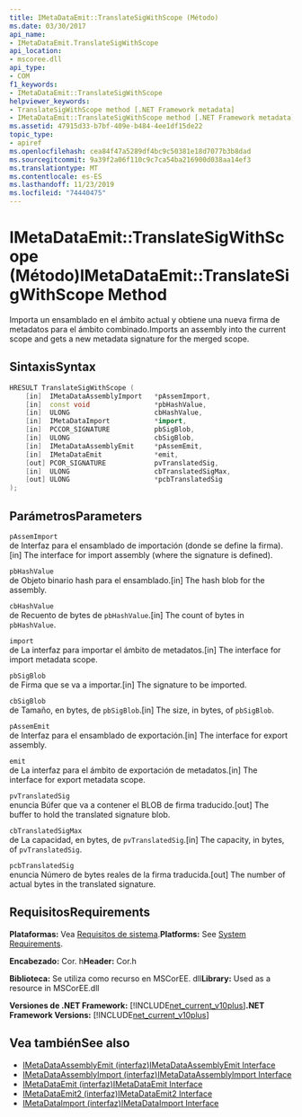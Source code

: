 ```yaml
---
title: IMetaDataEmit::TranslateSigWithScope (Método)
ms.date: 03/30/2017
api_name:
- IMetaDataEmit.TranslateSigWithScope
api_location:
- mscoree.dll
api_type:
- COM
f1_keywords:
- IMetaDataEmit::TranslateSigWithScope
helpviewer_keywords:
- TranslateSigWithScope method [.NET Framework metadata]
- IMetaDataEmit::TranslateSigWithScope method [.NET Framework metadata]
ms.assetid: 47915d33-b7bf-409e-b484-4ee1df15de22
topic_type:
- apiref
ms.openlocfilehash: cea84f47a5289df4bc9c50381e18d7077b3b8dad
ms.sourcegitcommit: 9a39f2a06f110c9c7ca54ba216900d038aa14ef3
ms.translationtype: MT
ms.contentlocale: es-ES
ms.lasthandoff: 11/23/2019
ms.locfileid: "74440475"
---
```

# <a name="imetadataemittranslatesigwithscope-method"></a><span data-ttu-id="aa853-102">IMetaDataEmit::TranslateSigWithScope (Método)</span><span class="sxs-lookup"><span data-stu-id="aa853-102">IMetaDataEmit::TranslateSigWithScope Method</span></span>
<span data-ttu-id="aa853-103">Importa un ensamblado en el ámbito actual y obtiene una nueva firma de metadatos para el ámbito combinado.</span><span class="sxs-lookup"><span data-stu-id="aa853-103">Imports an assembly into the current scope and gets a new metadata signature for the merged scope.</span></span>  
  
## <a name="syntax"></a><span data-ttu-id="aa853-104">Sintaxis</span><span class="sxs-lookup"><span data-stu-id="aa853-104">Syntax</span></span>  
  
```cpp  
HRESULT TranslateSigWithScope (   
    [in]  IMetaDataAssemblyImport   *pAssemImport,   
    [in]  const void                *pbHashValue,   
    [in]  ULONG                     cbHashValue,   
    [in]  IMetaDataImport           *import,   
    [in]  PCCOR_SIGNATURE           pbSigBlob,   
    [in]  ULONG                     cbSigBlob,  
    [in]  IMetaDataAssemblyEmit     *pAssemEmit,   
    [in]  IMetaDataEmit             *emit,   
    [out] PCOR_SIGNATURE            pvTranslatedSig,   
    [in]  ULONG                     cbTranslatedSigMax,   
    [out] ULONG                     *pcbTranslatedSig   
);  
```  
  
## <a name="parameters"></a><span data-ttu-id="aa853-105">Parámetros</span><span class="sxs-lookup"><span data-stu-id="aa853-105">Parameters</span></span>  
 `pAssemImport`  
 <span data-ttu-id="aa853-106">de Interfaz para el ensamblado de importación (donde se define la firma).</span><span class="sxs-lookup"><span data-stu-id="aa853-106">[in] The interface for import assembly (where the signature is defined).</span></span>  
  
 `pbHashValue`  
 <span data-ttu-id="aa853-107">de Objeto binario hash para el ensamblado.</span><span class="sxs-lookup"><span data-stu-id="aa853-107">[in] The hash blob for the assembly.</span></span>  
  
 `cbHashValue`  
 <span data-ttu-id="aa853-108">de Recuento de bytes de `pbHashValue`.</span><span class="sxs-lookup"><span data-stu-id="aa853-108">[in] The count of bytes in `pbHashValue`.</span></span>  
  
 `import`  
 <span data-ttu-id="aa853-109">de La interfaz para importar el ámbito de metadatos.</span><span class="sxs-lookup"><span data-stu-id="aa853-109">[in] The interface for import metadata scope.</span></span>  
  
 `pbSigBlob`  
 <span data-ttu-id="aa853-110">de Firma que se va a importar.</span><span class="sxs-lookup"><span data-stu-id="aa853-110">[in] The signature to be imported.</span></span>  
  
 `cbSigBlob`  
 <span data-ttu-id="aa853-111">de Tamaño, en bytes, de `pbSigBlob`.</span><span class="sxs-lookup"><span data-stu-id="aa853-111">[in] The size, in bytes, of `pbSigBlob`.</span></span>  
  
 `pAssemEmit`  
 <span data-ttu-id="aa853-112">de Interfaz para el ensamblado de exportación.</span><span class="sxs-lookup"><span data-stu-id="aa853-112">[in] The interface for export assembly.</span></span>  
  
 `emit`  
 <span data-ttu-id="aa853-113">de La interfaz para el ámbito de exportación de metadatos.</span><span class="sxs-lookup"><span data-stu-id="aa853-113">[in] The interface for export metadata scope.</span></span>  
  
 `pvTranslatedSig`  
 <span data-ttu-id="aa853-114">enuncia Búfer que va a contener el BLOB de firma traducido.</span><span class="sxs-lookup"><span data-stu-id="aa853-114">[out] The buffer to hold the translated signature blob.</span></span>  
  
 `cbTranslatedSigMax`  
 <span data-ttu-id="aa853-115">de La capacidad, en bytes, de `pvTranslatedSig`.</span><span class="sxs-lookup"><span data-stu-id="aa853-115">[in] The capacity, in bytes, of `pvTranslatedSig`.</span></span>  
  
 `pcbTranslatedSig`  
 <span data-ttu-id="aa853-116">enuncia Número de bytes reales de la firma traducida.</span><span class="sxs-lookup"><span data-stu-id="aa853-116">[out] The number of actual bytes in the translated signature.</span></span>  
  
## <a name="requirements"></a><span data-ttu-id="aa853-117">Requisitos</span><span class="sxs-lookup"><span data-stu-id="aa853-117">Requirements</span></span>  
 <span data-ttu-id="aa853-118">**Plataformas:** Vea [Requisitos de sistema](../../../../docs/framework/get-started/system-requirements.md).</span><span class="sxs-lookup"><span data-stu-id="aa853-118">**Platforms:** See [System Requirements](../../../../docs/framework/get-started/system-requirements.md).</span></span>  
  
 <span data-ttu-id="aa853-119">**Encabezado:** Cor. h</span><span class="sxs-lookup"><span data-stu-id="aa853-119">**Header:** Cor.h</span></span>  
  
 <span data-ttu-id="aa853-120">**Biblioteca:** Se utiliza como recurso en MSCorEE. dll</span><span class="sxs-lookup"><span data-stu-id="aa853-120">**Library:** Used as a resource in MSCorEE.dll</span></span>  
  
 <span data-ttu-id="aa853-121">**Versiones de .NET Framework:** [!INCLUDE[net_current_v10plus](../../../../includes/net-current-v10plus-md.md)]</span><span class="sxs-lookup"><span data-stu-id="aa853-121">**.NET Framework Versions:** [!INCLUDE[net_current_v10plus](../../../../includes/net-current-v10plus-md.md)]</span></span>  
  
## <a name="see-also"></a><span data-ttu-id="aa853-122">Vea también</span><span class="sxs-lookup"><span data-stu-id="aa853-122">See also</span></span>

- [<span data-ttu-id="aa853-123">IMetaDataAssemblyEmit (interfaz)</span><span class="sxs-lookup"><span data-stu-id="aa853-123">IMetaDataAssemblyEmit Interface</span></span>](../../../../docs/framework/unmanaged-api/metadata/imetadataassemblyemit-interface.md)
- [<span data-ttu-id="aa853-124">IMetaDataAssemblyImport (interfaz)</span><span class="sxs-lookup"><span data-stu-id="aa853-124">IMetaDataAssemblyImport Interface</span></span>](../../../../docs/framework/unmanaged-api/metadata/imetadataassemblyimport-interface.md)
- [<span data-ttu-id="aa853-125">IMetaDataEmit (interfaz)</span><span class="sxs-lookup"><span data-stu-id="aa853-125">IMetaDataEmit Interface</span></span>](../../../../docs/framework/unmanaged-api/metadata/imetadataemit-interface.md)
- [<span data-ttu-id="aa853-126">IMetaDataEmit2 (interfaz)</span><span class="sxs-lookup"><span data-stu-id="aa853-126">IMetaDataEmit2 Interface</span></span>](../../../../docs/framework/unmanaged-api/metadata/imetadataemit2-interface.md)
- [<span data-ttu-id="aa853-127">IMetaDataImport (interfaz)</span><span class="sxs-lookup"><span data-stu-id="aa853-127">IMetaDataImport Interface</span></span>](../../../../docs/framework/unmanaged-api/metadata/imetadataimport-interface.md)
